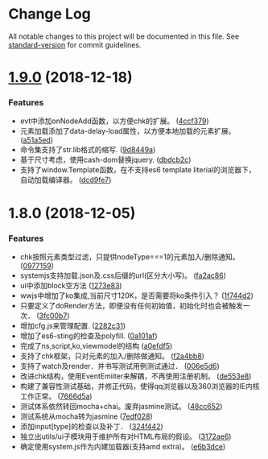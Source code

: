 # Change Log

All notable changes to this project will be documented in this file. See [standard-version](https://github.com/conventional-changelog/standard-version) for commit guidelines.

<a name="1.9.0"></a>
# [1.9.0](http://wwjs@scm.spolo.org:/home/source/wwjs/wware/compare/v1.8.0...v1.9.0) (2018-12-18)


### Features

* evt中添加onNodeAdd函数，以方便chk的扩展。 ([4ccf379](http://wwjs@scm.spolo.org:/home/source/wwjs/wware/commits/4ccf379))
* 元素加载添加了data-delay-load属性，以方便本地加载的元素扩展。 ([a51a5ed](http://wwjs@scm.spolo.org:/home/source/wwjs/wware/commits/a51a5ed))
* 命令集支持了str.lib格式的缩写. ([9d8449a](http://wwjs@scm.spolo.org:/home/source/wwjs/wware/commits/9d8449a))
* 基于尺寸考虑，使用cash-dom替换jquery. ([dbdcb2c](http://wwjs@scm.spolo.org:/home/source/wwjs/wware/commits/dbdcb2c))
* 支持了window.Template函数，在不支持es6 template literial的浏览器下，自动加载编译器。 ([dcd9fe7](http://wwjs@scm.spolo.org:/home/source/wwjs/wware/commits/dcd9fe7))



<a name="1.8.0"></a>
# 1.8.0 (2018-12-05)


### Features

* chk按照元素类型过滤，只提供nodeType===1的元素加入/删除通知。 ([0977159](http://wwjs@scm.spolo.org:/home/source/wwjs/wware/commits/0977159))
* systemjs支持加载.json及.css后缀的url(区分大小写)。 ([fa2ac86](http://wwjs@scm.spolo.org:/home/source/wwjs/wware/commits/fa2ac86))
* ui中添加block空方法 ([1273e83](http://wwjs@scm.spolo.org:/home/source/wwjs/wware/commits/1273e83))
* wwjs中增加了ko集成,当前尺寸120K，是否需要将ko条件引入？ ([1f744d2](http://wwjs@scm.spolo.org:/home/source/wwjs/wware/commits/1f744d2))
* 只要定义了doRender方法，即便没有任何初始值，初始化时也会被触发一次． ([3fc00b7](http://wwjs@scm.spolo.org:/home/source/wwjs/wware/commits/3fc00b7))
* 增加cfg.js来管理配置. ([2282c31](http://wwjs@scm.spolo.org:/home/source/wwjs/wware/commits/2282c31))
* 增加了es6-sting的检查及polyfill. ([0a101af](http://wwjs@scm.spolo.org:/home/source/wwjs/wware/commits/0a101af))
* 完成了ns,script,ko,viewmodel的结构 ([a0efdf5](http://wwjs@scm.spolo.org:/home/source/wwjs/wware/commits/a0efdf5))
* 支持了chk框架，只对元素的加入/删除做通知。 ([f2a4bb8](http://wwjs@scm.spolo.org:/home/source/wwjs/wware/commits/f2a4bb8))
* 支持了watch及render．并书写测试用例测试通过． ([006e5d6](http://wwjs@scm.spolo.org:/home/source/wwjs/wware/commits/006e5d6))
* 改进chk结构，使用EventEmiiter来解耦，不再使用注册机制。 ([de553e8](http://wwjs@scm.spolo.org:/home/source/wwjs/wware/commits/de553e8))
* 构建了兼容性测试基础，并修正代码，使得qq浏览器以及360浏览器的IE内核工作正常。 ([7666d5a](http://wwjs@scm.spolo.org:/home/source/wwjs/wware/commits/7666d5a))
* 测试体系依然转回mocha+chai。废弃jasmine测试。 ([48cc652](http://wwjs@scm.spolo.org:/home/source/wwjs/wware/commits/48cc652))
* 测试系统从mocha转为jasmine ([7edf028](http://wwjs@scm.spolo.org:/home/source/wwjs/wware/commits/7edf028))
* 添加input[type]的检查以及补丁． ([324f442](http://wwjs@scm.spolo.org:/home/source/wwjs/wware/commits/324f442))
* 独立出utils/ui子模块用于维护所有对HTML布局的假设。 ([3172ae6](http://wwjs@scm.spolo.org:/home/source/wwjs/wware/commits/3172ae6))
* 确定使用system.js作为内建加载器(支持amd extra)。 ([e6b3dce](http://wwjs@scm.spolo.org:/home/source/wwjs/wware/commits/e6b3dce))
